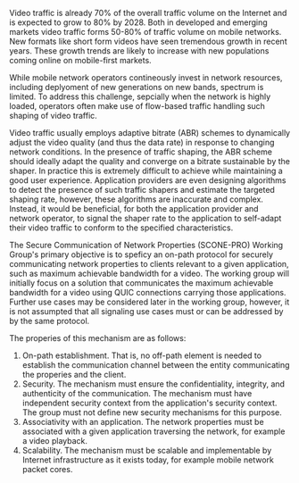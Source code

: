 Video traffic is already 70% of the overall traffic volume on the Internet and is expected to grow to 80% by 2028. Both in developed and emerging markets video traffic forms 50-80% of traffic volume on mobile networks. New formats like short form videos have seen tremendous growth in recent years. These growth trends are likely to increase with new populations coming online on mobile-first markets.

While mobile network operators contineously invest in network resources, including deplyoment of new generations on new bands, spectrum is limited. To address this challenge, sepcially when the network is highly loaded, operators often make use of flow-based traffic handling such shaping of video traffic. 

Video traffic usually employs adaptive bitrate (ABR) schemes to dynamically adjust the video quality (and thus the data rate) in response to changing network conditions. In the presence of traffic shaping, the ABR scheme should ideally adapt the quality and converge on a bitrate sustainable by the shaper. In practice this is extremely difficult to achieve while maintaining a good user experience. Application providers are even designing algorithms to detect the presence of such traffic shapers and estimate the targeted shaping rate, however, these algorithms are inaccurate and complex. Instead, it would be beneficial, for both the application provider and network operator, to signal the shaper rate to the application to self-adapt their video traffic to conform to the specified characteristics.

The Secure Communication of Network Properties (SCONE-PRO) Working Group's primary objective is to speficy an on-path protocol for securely communicating network properties to clients relevant to a given application, such as maximum achievable bandwidth for a video. The working group will initially focus on a solution that communicates the maximum achievable bandwidth for a video using QUIC connections carrying those applications. Further use cases may be considered later in the working group, however, it is not assumpted that all signaling use cases must or can be addressed by by the same protocol.

The properies of this mechanism are as follows:

1. On-path establishment. That is, no off-path element is needed to establish the communication channel between the entity communicating the properies and the client.
2. Security. The mechanism must ensure the confidentiality, integrity, and authenticity of the communication. The mechanism must have independent security context from the application's security context. The group must not define new security mechanisms for this purpose.
3. Associativity with an application. The network properties must be associated with a given application traversing the network, for example a video playback.
4. Scalability. The mechanism must be scalable and implementable by Internet infrastructure as it exists today, for example mobile network packet cores.
